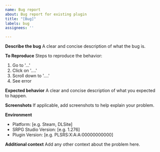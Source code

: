 ```yaml
---
name: Bug report
about: Bug report for existing plugin
title: "[Bug]"
labels: bug
assignees: ''

---
```


**Describe the bug**
A clear and concise description of what the bug is.

**To Reproduce**
Steps to reproduce the behavior:
1. Go to '...'
2. Click on '....'
3. Scroll down to '....'
4. See error

**Expected behavior**
A clear and concise description of what you expected to happen.

**Screenshots**
If applicable, add screenshots to help explain your problem.

**Environment**
 - Platform: [e.g. Steam, DLSite]
 - SRPG Studio Version: [e.g. 1.276]
 - Plugin Version: [e.g. PLSRS:X:A:A:00000000000]

**Additional context**
Add any other context about the problem here.
